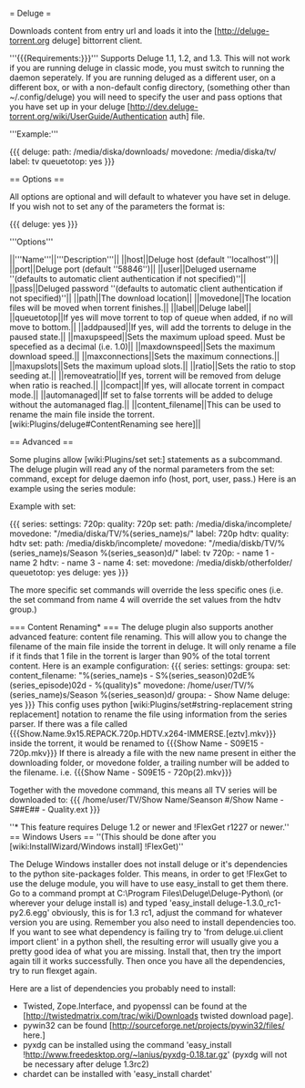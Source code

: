 = Deluge =

Downloads content from entry url and loads it into the [http://deluge-torrent.org deluge] bittorrent client.

'''{{{Requirements:}}}'''
Supports Deluge 1.1, 1.2, and 1.3. This will not work if you are running deluge in classic mode, you must switch to running the daemon seperately. If you are running deluged as a different user, on a different box, or with a non-default config directory, (something other than ~/.config/deluge) you will need to specify the user and pass options that you have set up in your deluge [http://dev.deluge-torrent.org/wiki/UserGuide/Authentication auth] file.

'''Example:'''

{{{
deluge:
  path: /media/diska/downloads/
  movedone: /media/diska/tv/
  label: tv
  queuetotop: yes
}}}

== Options ==

All options are optional and will default to whatever you have set in deluge.
If you wish not to set any of the parameters the format is:

{{{
deluge: yes
}}}

'''Options'''

||'''Name'''||'''Description'''||
||host||Deluge host (default ''localhost'')||
||port||Deluge port (default ''58846'')||
||user||Deluged username ''(defaults to automatic client authentication if not specified)''||
||pass||Deluged password ''(defaults to automatic client authentication if not specified)''||
||path||The download location||
||movedone||The location files will be moved when torrent finishes.||
||label||Deluge label||
||queuetotop||If yes will move torrent to top of queue when added, if no will move to bottom.||
||addpaused||If yes, will add the torrents to deluge in the paused state.||
||maxupspeed||Sets the maximum upload speed. Must be specefied as a decimal (i.e. 1.0)||
||maxdownspeed||Sets the maximum download speed.||
||maxconnections||Sets the maximum connections.||
||maxupslots||Sets the maximum upload slots.||
||ratio||Sets the ratio to stop seeding at.||
||removeatratio||If yes, torrent will be removed from deluge when ratio is reached.||
||compact||If yes, will allocate torrent in compact mode.||
||automanaged||If set to false torrents will be added to deluge without the automanaged flag.||
||content_filename||This can be used to rename the main file inside the torrent. [wiki:Plugins/deluge#ContentRenaming see here]||



== Advanced ==

Some plugins allow [wiki:Plugins/set set:] statements as a subcommand.
The deluge plugin will read any of the normal parameters from the set: command, except for deluge daemon info (host, port, user, pass.)
Here is an example using the series module:

Example with set:

{{{
series:
  settings:
    720p:
      quality: 720p
      set:
        path: /media/diska/incomplete/
        movedone: "/media/diska/TV/%(series_name)s/"
        label: 720p
    hdtv:
      quality: hdtv
      set:
        path: /media/diskb/incomplete/
        movedone: "/media/diskb/TV/%(series_name)s/Season %(series_season)d/"
        label: tv
  720p:
    - name 1
    - name 2
  hdtv:
    - name 3
    - name 4:
        set:
          movedone: /media/diskb/otherfolder/
          queuetotop: yes
deluge: yes
}}}

The more specific set commands will override the less specific ones (i.e. the set command from name 4 will override the set values from the hdtv group.)

=== Content Renaming* ===
The deluge plugin also supports another advanced feature: content file renaming. This will allow you to change the filename of the main file inside the torrent in deluge. It will only rename a file if it finds that 1 file in the torrent is larger than 90% of the total torrent content. Here is an example configuration:
{{{
series:
  settings:
    groupa:
      set:
        content_filename: "%(series_name)s - S%(series_season)02dE%(series_episode)02d - %(quality)s"
        movedone: /home/user/TV/%(series_name)s/Season %(series_season)d/
  groupa:
    - Show Name
deluge: yes
}}}
This config uses python [wiki:Plugins/set#string-replacement string replacement] notation to rename the file using information from the series parser. If there was a file called {{{Show.Name.9x15.REPACK.720p.HDTV.x264-IMMERSE.[eztv].mkv}}} inside the torrent, it would be renamed to {{{Show Name - S09E15 - 720p.mkv}}} If there is already a file with the new name present in either the downloading folder, or movedone folder, a trailing number will be added to the filename. i.e. {{{Show Name - S09E15 - 720p(2).mkv}}}

Together with the movedone command, this means all TV series will be downloaded to:
{{{
/home/user/TV/Show Name/Seanson #/Show Name - S##E## - Quality.ext
}}}

''* This feature requires Deluge 1.2 or newer and !FlexGet r1227 or newer.''
== Windows Users ==
''(This should be done after you [wiki:InstallWizard/Windows install] !FlexGet)''

The Deluge Windows installer does not install deluge or it's dependencies to the python site-packages folder. This means, in order to get !FlexGet to use the deluge module, you will have to use easy_install to get them there. Go to a command prompt at C:\Program Files\Deluge\Deluge-Python\ (or wherever your deluge install is) and typed 'easy_install deluge-1.3.0_rc1-py2.6.egg' obviously, this is for 1.3 rc1, adjust the command for whatever version you are using. Remember you also need to install dependencies too. If you want to see what dependency is failing try to 'from deluge.ui.client import client' in a python shell, the resulting error will usually give you a pretty good idea of what you are missing. Install that, then try the import again till it works successfully. Then once you have all the dependencies, try to run flexget again.

Here are a list of dependencies you probably need to install:
 - Twisted, Zope.Interface, and pyopenssl can be found at the [http://twistedmatrix.com/trac/wiki/Downloads twisted download page].
 - pywin32 can be found [http://sourceforge.net/projects/pywin32/files/ here.]
 - pyxdg can be installed using the command 'easy_install !http://www.freedesktop.org/~lanius/pyxdg-0.18.tar.gz' (pyxdg will not be necessary after deluge 1.3rc2)
 - chardet can be installed with 'easy_install chardet'